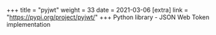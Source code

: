 +++
title = "pyjwt"
weight = 33
date = 2021-03-06
[extra]
link = "https://pypi.org/project/pyjwt/"
+++
Python library - JSON Web Token implementation

